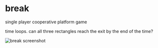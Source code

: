 # break
single player cooperative platform game

time loops. can all three rectangles reach the exit by the end of the time?


![break screenshot](http://buser.website/images/screenshots/break_128.png)
